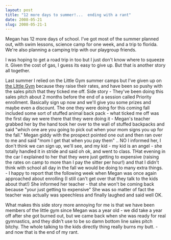```yaml
---
layout: post
title: "12 more days to summer!...  ending with a rant"
date: 2008-05-21
slug: 2008-05-21-1
---
```


Megan has 12 more days of school.  I&apos;ve got most of the summer planned out, with swim lessons, science camp for one week, and a trip to florida.  We&apos;re also planning a camping trip with our playgroup friends. 

I was hoping to get a road trip in too but I just don&apos;t know where to squeeze it.  Given the cost of gas, I guess its easy to give up.  But that is another story all together.


Last summer I relied on the Little Gym summer camps but I&apos;ve given up on  [the LIttle Gym](http://www.thelittlegym.com/)  because they raise their rates, and have been so pushy with the sales pitch that they ticked me off.  Side story - They&apos;ve been doing this sales pitch about 2 months before the end of a session called Priority enrollment.  Basically sign up now and we&apos;ll give you some prizes and maybe even a discount.  The one they were doing for this coming fall included some sort of stuffed animal back pack - what ticked me off was the first day we were there that they were doing it - Megan&apos;s teacher grabbed her by the hand took her over to the wall of stuffed backpacks and said &quot;which one are you going to pick out when your mom signs you up for the fall.&quot; Megan giddy with the prospect pointed one out and then ran over to me and said &quot;mom I get that when you pay them&quot; .. NO I informed her, I don&apos;t think we can sign up, we&apos;ll see, and my kid - my kid is an angel - she totally handled it in stride and said oh ok, and went to class.  THat evening in the car  I explained to her that they were just getting to expensive (raising the rates on camp to more than I pay the sitter per hour!)  and that I didn&apos;t think with school all day in the fall we would be doing to many extra things.  - I happy to report that the following week when Megan was once again approached about enrolling (I still can&apos;t get over that they talk to the kids about that!)  She informed her teacher - that she won&apos;t be coming back because &quot;your just getting to expensive&quot;  She was so matter of fact the teacher was actually was speechless  and finally laughed and said well OK.

What makes this side story more annoying for me is that we have been members of the little gym since Megan was a year old - we did take a year off after she got burned out, but we came back when she was ready for real gymnastics, and they didn&apos;t use to be so damn bottom line sales pitch bitchy.  The whole talking to the kids directly thing really burns my butt.  - and now that is the end of my rant.



